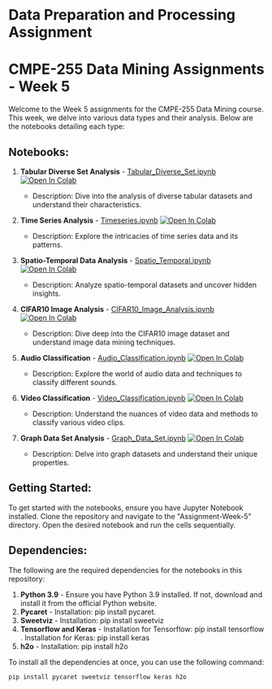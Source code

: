 # Data Preparation and Processing Assignment

# CMPE-255 Data Mining Assignments - Week 5

Welcome to the Week 5 assignments for the CMPE-255 Data Mining course. This week, we delve into various data types and their analysis. Below are the notebooks detailing each type:

## Notebooks:

1. **Tabular Diverse Set Analysis** - [Tabular_Diverse_Set.ipynb](a.Tabular_Diverse_Set.ipynb) [![Open In Colab](https://colab.research.google.com/assets/colab-badge.svg)](https://colab.research.google.com/github/omkarnagarkar55/CMPE-255---Data-Mining-Assignments/blob/main/Assignment-Week-5/a.Tabular_Diverse_Set.ipynb)
   - Description: Dive into the analysis of diverse tabular datasets and understand their characteristics.

2. **Time Series Analysis** - [Timeseries.ipynb](b.Timeseries.ipynb) [![Open In Colab](https://colab.research.google.com/assets/colab-badge.svg)](https://colab.research.google.com/github/omkarnagarkar55/CMPE-255---Data-Mining-Assignments/blob/main/Assignment-Week-5/b.Timeseries.ipynb)
   - Description: Explore the intricacies of time series data and its patterns.

3. **Spatio-Temporal Data Analysis** - [Spatio_Temporal.ipynb](c.Spatio_Temporal.ipynb) [![Open In Colab](https://colab.research.google.com/assets/colab-badge.svg)](https://colab.research.google.com/github/omkarnagarkar55/CMPE-255---Data-Mining-Assignments/blob/main/Assignment-Week-5/c.Spatio_Temporal.ipynb)
   - Description: Analyze spatio-temporal datasets and uncover hidden insights.

4. **CIFAR10 Image Analysis** - [CIFAR10_Image_Analysis.ipynb](d.CIFAR10_Image_Analysis.ipynb) [![Open In Colab](https://colab.research.google.com/assets/colab-badge.svg)](https://colab.research.google.com/github/omkarnagarkar55/CMPE-255---Data-Mining-Assignments/blob/main/Assignment-Week-5/d.CIFAR10_Image_Analysis.ipynb)
   - Description: Dive deep into the CIFAR10 image dataset and understand image data mining techniques.

5. **Audio Classification** - [Audio_Classification.ipynb](e.Audio_Classification.ipynb) [![Open In Colab](https://colab.research.google.com/assets/colab-badge.svg)](https://colab.research.google.com/github/omkarnagarkar55/CMPE-255---Data-Mining-Assignments/blob/main/Assignment-Week-5/e.Audio_Classification.ipynb)
   - Description: Explore the world of audio data and techniques to classify different sounds.

6. **Video Classification** - [Video_Classification.ipynb](f.Video_Classification.ipynb) [![Open In Colab](https://colab.research.google.com/assets/colab-badge.svg)](https://colab.research.google.com/github/omkarnagarkar55/CMPE-255---Data-Mining-Assignments/blob/main/Assignment-Week-5/f.Video_Classification.ipynb)
   - Description: Understand the nuances of video data and methods to classify various video clips.

7. **Graph Data Set Analysis** - [Graph_Data_Set.ipynb](g.Graph_Data_Set.ipynb) [![Open In Colab](https://colab.research.google.com/assets/colab-badge.svg)](https://colab.research.google.com/github/omkarnagarkar55/CMPE-255---Data-Mining-Assignments/blob/main/Assignment-Week-5/g.Graph_Data_Set.ipynb)
   - Description: Delve into graph datasets and understand their unique properties.

## Getting Started:

To get started with the notebooks, ensure you have Jupyter Notebook installed. Clone the repository and navigate to the "Assignment-Week-5" directory. Open the desired notebook and run the cells sequentially.

## Dependencies:

The following are the required dependencies for the notebooks in this repository:

1. **Python 3.9** - Ensure you have Python 3.9 installed. If not, download and install it from the official Python website.
2. **Pycaret** - Installation: pip install pycaret.
3. **Sweetviz** - Installation: pip install sweetviz
4. **Tensorflow and Keras** - Installation for Tensorflow: pip install tensorflow . Installation for Keras: pip install keras
5. **h2o** - Installation: pip install h2o

To install all the dependencies at once, you can use the following command:
```
pip install pycaret sweetviz tensorflow keras h2o
```

